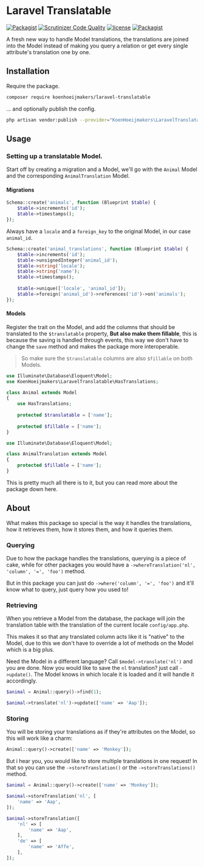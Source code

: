 # Laravel Translatable
[![Packagist](https://img.shields.io/packagist/v/koenhoeijmakers/laravel-translatable.svg?colorB=brightgreen)](https://packagist.org/packages/koenhoeijmakers/laravel-translatable)
[![Scrutinizer Code Quality](https://scrutinizer-ci.com/g/koenhoeijmakers/laravel-translatable/badges/quality-score.png?b=master)](https://scrutinizer-ci.com/g/koenhoeijmakers/laravel-translatable/?branch=master)
[![license](https://img.shields.io/github/license/koenhoeijmakers/laravel-translatable.svg?colorB=brightgreen)](https://github.com/koenhoeijmakers/laravel-translatable)
[![Packagist](https://img.shields.io/packagist/dt/koenhoeijmakers/laravel-translatable.svg?colorB=brightgreen)](https://packagist.org/packages/koenhoeijmakers/laravel-translatable)

A fresh new way to handle Model translations, the translations are joined into the Model 
instead of making you query a relation or get every single attribute's translation one by one.

## Installation
Require the package.
```sh
composer require koenhoeijmakers/laravel-translatable
```

... and optionally publish the config.
```sh
php artisan vendor:publish --provider="KoenHoeijmakers\LaravelTranslatable\TranslatableServiceProvider"
```

## Usage
### Setting up a translatable Model.
Start off by creating a migration and a Model,
we'll go with the `Animal` Model and the corresponding `AnimalTranslation` Model.

#### Migrations
```php
Schema::create('animals', function (Blueprint $table) {
    $table->increments('id');
    $table->timestamps();
});
```

Always have a `locale` and a `foreign_key` to the original Model, in our case `animal_id`.

```php
Schema::create('animal_translations', function (Blueprint $table) {
    $table->increments('id');
    $table->unsignedInteger('animal_id');
    $table->string('locale');
    $table->string('name');
    $table->timestamps();
    
    $table->unique(['locale', 'animal_id']);
    $table->foreign('animal_id')->references('id')->on('animals');
});
```

#### Models
Register the trait on the Model, and add the columns that should be translated to the `$translatable` property,
**But also make them fillable**, this is because the saving is handled through events,
this way we don't have to change the `save` method and makes the package more interoperable.

> So make sure the `$translatable` columns are also `$fillable` on both Models.

```php
use Illuminate\Database\Eloquent\Model;
use KoenHoeijmakers\LaravelTranslatable\HasTranslations;

class Animal extends Model
{
    use HasTranslations;
    
    protected $translatable = ['name'];
    
    protected $fillable = ['name'];
}
```

```php
use Illuminate\Database\Eloquent\Model;

class AnimalTranslation extends Model
{
    protected $fillable = ['name'];
}
```

This is pretty much all there is to it, but you can read more about the package down here.

## About
What makes this package so special is the way it handles the translations, 
how it retrieves them, how it stores them, and how it queries them.

### Querying
Due to how the package handles the translations, querying is a piece of cake, 
while for other packages you would have a `->whereTranslation('nl', 'column', '=', 'foo')` method.

But in this package you can just do `->where('column', '=', 'foo')` and it'll know what to query, just query how you used to!

### Retrieving
When you retrieve a Model from the database, the package will join the translation table with the translation of the current locale `config/app.php`.

This makes it so that any translated column acts like it is "native" to the Model, 
due to this we don't have to override a lot of methods on the Model which is a big plus.

Need the Model in a different language? Call `$model->translate('nl')` and you are done. Now you would like to save the `nl` translation? just call `->update()`. The Model knows in which locale it is loaded and it will handle it accordingly.

```php
$animal = Animal::query()->find(1);

$animal->translate('nl')->update(['name' => 'Aap']);
```

### Storing
You will be storing your translations as if they're attributes on the Model, so this will work like a charm:
```php
Animal::query()->create(['name' => 'Monkey']);
```

But i hear you, you would like to store multiple translations in one request! In that so you can use the `->storeTranslation()` or the `->storeTranslations()` method.

```php
$animal = Animal::query()->create(['name' => 'Monkey']);

$animal->storeTranslation('nl', [
    'name' => 'Aap',
]);

$animal->storeTranslation([
    'nl' => [
        'name' => 'Aap',
    ],
    'de' => [
        'name' => 'Affe',
    ],
]);
```
